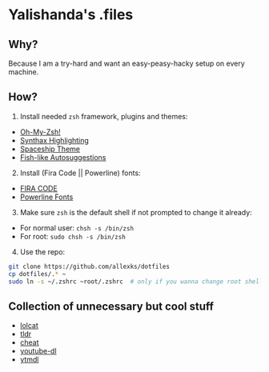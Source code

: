 # Yalishanda's .files

## Why?
Because I am a try-hard and want an easy-peasy-hacky setup on every machine.

## How?
1. Install needed `zsh` framework, plugins and themes:
- [Oh-My-Zsh!](https://github.com/robbyrussell/oh-my-zsh)
- [Synthax Highlighting](https://github.com/zsh-users/zsh-syntax-highlighting)
- [Spaceship Theme](https://github.com/denysdovhan/spaceship-prompt)
- [Fish-like Autosuggestions](https://github.com/zsh-users/zsh-autosuggestions)

2. Install (Fira Code || Powerline) fonts:
- [FIRA CODE](https://github.com/tonsky/FiraCode)
- [Powerline Fonts](https://github.com/powerline/fonts/tree/master/SourceCodePro)

3. Make sure `zsh` is the default shell if not prompted to change it already:
- For normal user: `chsh -s /bin/zsh`
- For root: `sudo chsh -s /bin/zsh`

4. Use the repo:
```bash
git clone https://github.com/allexks/dotfiles
cp dotfiles/.* ~
sudo ln -s ~/.zshrc ~root/.zshrc  # only if you wanna change root shell as well
```
## Collection of unnecessary but cool stuff
- [lolcat](https://github.com/busyloop/lolcat)
- [tldr](https://github.com/tldr-pages/tldr)
- [cheat](https://github.com/cheat/cheat)
- [youtube-dl](https://github.com/ytdl-org/youtube-dl)
- [ytmdl](https://github.com/deepjyoti30/ytmdl)
